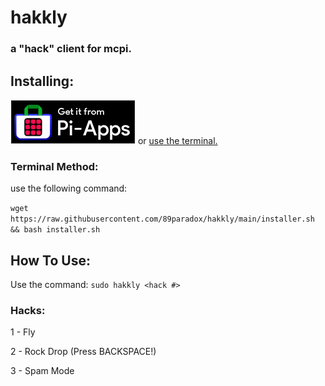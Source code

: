 

# hakkly

### a "hack" client for mcpi.


## Installing:
[![badge](https://github.com/Botspot/pi-apps/blob/master/icons/badge.png?raw=true)](https://github.com/Botspot/pi-apps)
or [use the terminal.](https://github.com/89paradox/hakkly/edit/main/README.md#terminal)

### Terminal Method:
use the following command:

```wget https://raw.githubusercontent.com/89paradox/hakkly/main/installer.sh && bash installer.sh```


## How To Use:

Use the command:
`sudo hakkly <hack #>`

### Hacks:
1 - Fly

2 - Rock Drop (Press BACKSPACE!)

3 - Spam Mode
